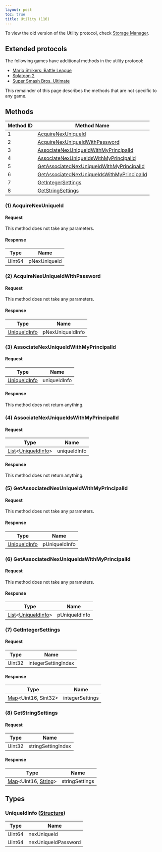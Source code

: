 ```yaml
---
layout: post
toc: true
title: Utility (110)
---
```


To view the old version of the Utility protocol, check [Storage Manager](/docs/nex/protocols/storage-manager).

## Extended protocols

The following games have additional methods in the utility protocol:
* [Mario Strikers: Battle League](/docs/nex/protocols/utility/mario-strikers-battle-league)
* [Splatoon 2](/docs/nex/protocols/utility/splatoon-2)
* [Super Smash Bros. Ultimate](/docs/nex/protocols/utility/super-smash-bros-ultimate)

This remainder of this page describes the methods that are not specific to any game.

## Methods

| Method ID | Method Name                                                                                 |
| --------- | ------------------------------------------------------------------------------------------- |
| 1         | [AcquireNexUniqueId](#1-acquirenexuniqueid)                                                 |
| 2         | [AcquireNexUniqueIdWithPassword](#2-acquirenexuniqueidwithpassword)                         |
| 3         | [AssociateNexUniqueIdWithMyPrincipalId](#3-associatenexuniqueidwithmyprincipalid)           |
| 4         | [AssociateNexUniqueIdsWithMyPrincipalId](#4-associatenexuniqueidswithmyprincipalid)         |
| 5         | [GetAssociatedNexUniqueIdWithMyPrincipalId](#5-getassociatednexuniqueidwithmyprincipalid)   |
| 6         | [GetAssociatedNexUniqueIdsWithMyPrincipalId](#6-getassociatednexuniqueidswithmyprincipalid) |
| 7         | [GetIntegerSettings](#7-getintegersettings)                                                 |
| 8         | [GetStringSettings](#8-getstringsettings)                                                   |

### (1) AcquireNexUniqueId
#### Request
This method does not take any parameters.

#### Response

| Type   | Name         |
| ------ | ------------ |
| Uint64 | pNexUniqueId |

### (2) AcquireNexUniqueIdWithPassword
#### Request
This method does not take any parameters.

#### Response

| Type           | Name             |
| -------------- | ---------------- |
| [UniqueIdInfo] | pNexUniqueIdInfo |

### (3) AssociateNexUniqueIdWithMyPrincipalId
#### Request

| Type           | Name         |
| -------------- | ------------ |
| [UniqueIdInfo] | uniqueIdInfo |

#### Response
This method does not return anything.

### (4) AssociateNexUniqueIdsWithMyPrincipalId
#### Request

| Type                         | Name         |
| ---------------------------- | ------------ |
| [List]&lt;[UniqueIdInfo]&gt; | uniqueIdInfo |

#### Response
This method does not return anything.

### (5) GetAssociatedNexUniqueIdWithMyPrincipalId
#### Request
This method does not take any parameters.

#### Response

| Type           | Name          |
| -------------- | ------------- |
| [UniqueIdInfo] | pUniqueIdInfo |

### (6) GetAssociatedNexUniqueIdsWithMyPrincipalId
#### Request
This method does not take any parameters.

#### Response

| Type                         | Name          |
| ---------------------------- | ------------- |
| [List]&lt;[UniqueIdInfo]&gt; | pUniqueIdInfo |

### (7) GetIntegerSettings
#### Request

| Type   | Name                |
| ------ | ------------------- |
| Uint32 | integerSettingIndex |

#### Response

| Type                        | Name            |
| --------------------------- | --------------- |
| [Map]&lt;Uint16, Sint32&gt; | integerSettings |

### (8) GetStringSettings
#### Request

| Type   | Name               |
| ------ | ------------------ |
| Uint32 | stringSettingIndex |

#### Response

| Type                          | Name           |
| ----------------------------- | -------------- |
| [Map]&lt;Uint16, [String]&gt; | stringSettings |

## Types
### UniqueIdInfo ([Structure])

| Type   | Name                |
| ------ | ------------------- |
| Uint64 | nexUniqueId         |
| Uint64 | nexUniqueIdPassword |

[String]: /docs/nex/types#string
[Buffer]: /docs/nex/types#buffer
[List]: /docs/nex/types#list
[Map]: /docs/nex/types#map
[Structure]: /docs/nex/types#structure
[Data]: /docs/nex/types#anydataholder

[UniqueIdInfo]: #uniqueidinfo-structure
